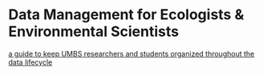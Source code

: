 # Data Management for Ecologists & Environmental Scientists
[a guide to keep UMBS researchers and students organized throughout the data lifecycle](https://um-biological-station.github.io/data-mgmt-guide/)
